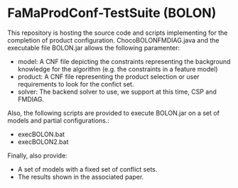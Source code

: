 # FaMaProdConf-TestSuite (BOLON)

This repository is hosting the source code and scripts implementing for the completion of product configuration. ChocoBOLONFMDIAG.java and the executable file BOLON.jar allows the following paramenter:

* model: A CNF file depicting the constraints representing the background knowledge for the algorithm (e.g. the constraints in a feature model)
* product: A CNF file representing the product selection or user requirements to look for the confict set. 
* solver: The backend solver to use, we support at this time, CSP and FMDIAG.

Also, the following scripts are provided to execute BOLON.jar on a set of models and partial configurations.:
* execBOLON.bat 
* execBOLON2.bat

Finally, also provide:
 * A set of models with a fixed set of conflict sets. 
 * The results shown in the associated paper. 
